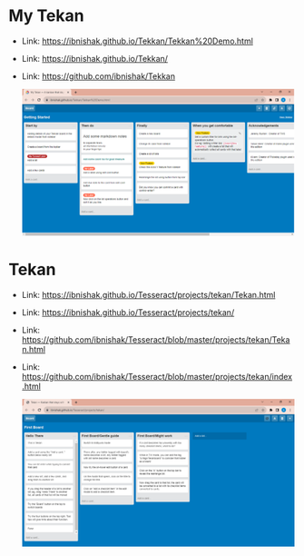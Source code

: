 # My Tekan

* Link: https://ibnishak.github.io/Tekkan/Tekkan%20Demo.html
* Link: https://ibnishak.github.io/Tekkan/
* Link: https://github.com/ibnishak/Tekkan

  ![My Tekan Screenshot](../screenshots/my-tekan.png)

# Tekan

* Link: https://ibnishak.github.io/Tesseract/projects/tekan/Tekan.html
* Link: https://ibnishak.github.io/Tesseract/projects/tekan/
* Link: https://github.com/ibnishak/Tesseract/blob/master/projects/tekan/Tekan.html
* Link: https://github.com/ibnishak/Tesseract/blob/master/projects/tekan/index.html

  ![Tekan Screenshot](../screenshots/tekan.png)